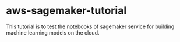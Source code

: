# aws-sagemaker-tutorial
This tutorial is to test the notebooks of sagemaker service for building machine learning models on the cloud.
